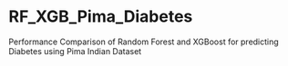 # RF_XGB_Pima_Diabetes
Performance Comparison of Random Forest and XGBoost for predicting Diabetes using Pima Indian Dataset
